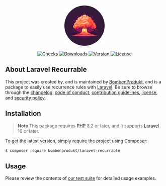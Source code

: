 <p align="center">
    <a href="https://bombenprodukt.com" target="_blank">
        <img src="https://raw.githubusercontent.com/BombenProdukt/assets/main/logo-text.svg" width="128" alt="BombenProdukt Logo" />
    </a>
</p>

<p align="center">
    <a href="https://github.com/BombenProdukt/laravel-recurrable/actions">
        <img src="https://badge.sh/github/check-runs/BombenProdukt/laravel-recurrable" alt="Checks" />
    </a>
    <a href="https://packagist.org/packages/bombenprodukt/laravel-recurrable">
        <img src="https://badge.sh/packagist/downloads/BombenProdukt/laravel-recurrable" alt="Downloads" />
    </a>
    <a href="https://packagist.org/packages/bombenprodukt/laravel-recurrable">
        <img src="https://badge.sh/packagist/version/BombenProdukt/laravel-recurrable" alt="Version" />
    </a>
    <a href="https://packagist.org/packages/bombenprodukt/laravel-recurrable">
        <img src="https://badge.sh/packagist/license/BombenProdukt/laravel-recurrable" alt="License" />
    </a>
</p>

## About Laravel Recurrable

This project was created by, and is maintained by [BombenProdukt](https://github.com/BombenProdukt), and is a package to easily use recurrence rules with [Laravel](https://laravel.com/). Be sure to browse through the [changelog](CHANGELOG.md), [code of conduct](.github/CODE_OF_CONDUCT.md), [contribution guidelines](.github/CONTRIBUTING.md), [license](LICENSE), and [security policy](.github/SECURITY.md).

## Installation

> **Note**
> This package requires [PHP](https://www.php.net/) 8.2 or later, and it supports [Laravel](https://laravel.com/) 10 or later.

To get the latest version, simply require the project using [Composer](https://getcomposer.org/):

```bash
$ composer require bombenprodukt/laravel-recurrable
```

## Usage

Please review the contents of [our test suite](/tests) for detailed usage examples.
